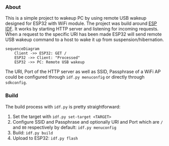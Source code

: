 ### About
This is a simple project to wakeup PC by using remote USB wakeup designed for ESP32 with WiFi module. The project was build around [ESP IDF](https://github.com/espressif/esp-idf). It works by starting HTTP server and listening for incoming requests. When a request to the specific URI has been made ESP32 will send remote USB wakeup command to a host to wake it up from suspension/hibernation.

```mermaid
sequenceDiagram
    Client ->> ESP32: GET /
    ESP32 ->> Client: "Processed"
    ESP32 ->> PC: Remote USB wakeup
```

The URI, Port of the HTTP server as well as SSID, Passphrase of a WiFi AP could be configured through `idf.py menuconfig` or directly through `sdkconfig`.

### Build
The build process with `idf.py` is pretty straightforward:
1. Set the target with `idf.py set-target <TARGET>`
2. Configure SSID and Passphrase and optionally URI and Port which are `/` and `80` respectively by default: `idf.py menuconfig`
3. Build: `idf.py build`
4. Upload to ESP32: `idf.py flash`
